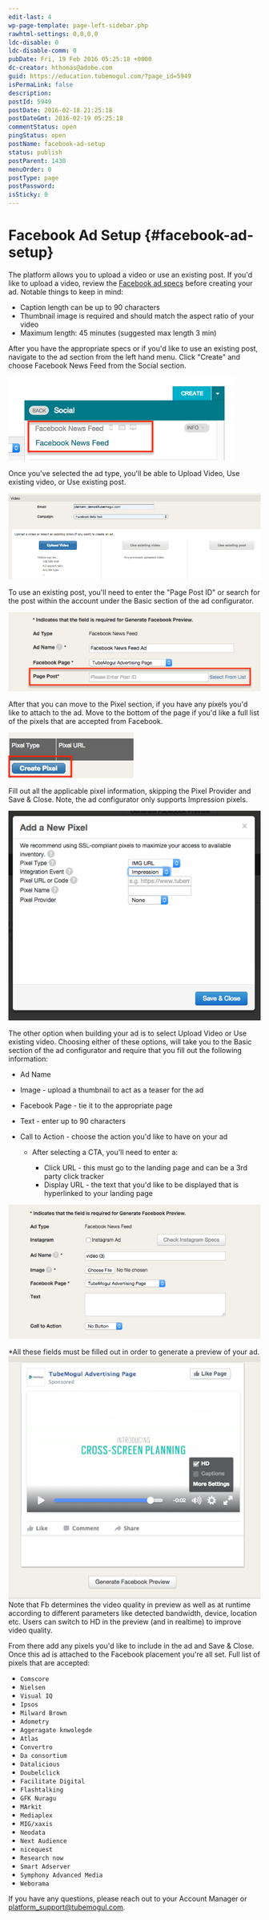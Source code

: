 ```yaml
---
edit-last: 4
wp-page-template: page-left-sidebar.php
rawhtml-settings: 0,0,0,0
ldc-disable: 0
ldc-disable-comm: 0
pubDate: Fri, 19 Feb 2016 05:25:18 +0000
dc-creator: hthomas@adobe.com
guid: https://education.tubemogul.com/?page_id=5949
isPermaLink: false
description: 
postId: 5949
postDate: 2016-02-18 21:25:18
postDateGmt: 2016-02-19 05:25:18
commentStatus: open
pingStatus: open
postName: facebook-ad-setup
status: publish
postParent: 1430
menuOrder: 0
postType: page
postPassword: 
isSticky: 0
---
```


# Facebook Ad Setup {#facebook-ad-setup}

The platform allows you to upload a video or use an existing post. If you'd like to upload a video, review the [Facebook ad specs](https://www.tubemogul.com/ad-specs/social-specs/) before creating your ad.  Notable things to keep in mind:

* Caption length can be up to 90 characters
* Thumbnail image is required and should match the aspect ratio of your video
* Maximum length: 45 minutes (suggested max length 3 min)

After you have the appropriate specs or if you'd like to use an existing post, navigate to the ad section from the left hand menu. Click "Create" and choose Facebook News Feed from the Social section.

[ ![fb ad](assets/fb-ad.png)](assets/fb-ad.png)

 

Once you've selected the ad type, you'll be able to Upload Video, Use existing video, or Use existing post.

[ ![fb ad3](assets/fb-ad3.png)](assets/fb-ad3.png)

 

To use an existing post, you'll need to enter the "Page Post ID" or search for the post within the account under the Basic section of the ad configurator.

[ ![fb ad 4](assets/fb-ad-4.png)](assets/fb-ad-4.png)

 

After that you can move to the Pixel section, if you have any pixels you'd like to attach to the ad. Move to the bottom of the page if you'd like a full list of the pixels that are accepted from Facebook.

[ ![fb ad 5](assets/fb-ad-5.png)](assets/fb-ad-5.png)

 

Fill out all the applicable pixel information, skipping the Pixel Provider and Save & Close. Note, the ad configurator only supports Impression pixels.

[ ![fb ad 6](assets/fb-ad-6.png)](assets/fb-ad-6.png)

 
The other option when building your ad is to select Upload Video or Use existing video. Choosing either of these options, will take you to the Basic section of the ad configurator and require that you fill out the following information:

* Ad Name
* Image - upload a thumbnail to act as a teaser for the ad
* Facebook Page - tie it to the appropriate page
* Text - enter up to 90 characters
* Call to Action - choose the action you'd like to have on your ad

    * After selecting a CTA, you'll need to enter a:

        * Click URL - this must go to the landing page and can be a 3rd party click tracker
        * Display URL - the text that you'd like to be displayed that is hyperlinked to your landing page

[ ![fb ad7](assets/fb-ad7.png)](assets/fb-ad7.png)

&#42;All these fields must be filled out in order to generate a preview of your ad.
[ ![54C6E91C-FFCF-438D-827E-2352646DAB00](assets/54c6e91c-ffcf-438d-827e-2352646dab00.png)](assets/54c6e91c-ffcf-438d-827e-2352646dab00.png)Note that Fb determines the video quality  in preview as well as at runtime according to different parameters like detected bandwidth, device, location etc. Users can switch to HD in the preview (and in realtime)  to improve video quality.

From there add any pixels you'd like to include in the ad and Save & Close. Once this ad is attached to the Facebook placement you're all set.
Full list of pixels that are accepted:

* `Comscore`
* `Nielsen`
* `Visual IQ`
* `Ipsos`
* `Milward Brown`
* `Adometry`
* `Aggeragate knwolegde`
* `Atlas`
* `Convertro`
* `Da consortium`
* `Datalicious`
* `Doubelclick`
* `Facilitate Digital`
* `Flashtalking`
* `GFK Nuragu`
* `MArkit`
* `Mediaplex`
* `MIG/xaxis`
* `Neodata`
* `Next Audience`
* `nicequest`
* `Research now`
* `Smart Adserver`
* `Symphony Advanced Media`
* `Weborama`

If you have any questions, please reach out to your Account Manager or platform_support@tubemogul.com. 